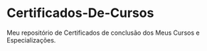 # Certificados-De-Cursos
Meu repositório de Certificados de conclusão dos Meus Cursos e Especializações.
